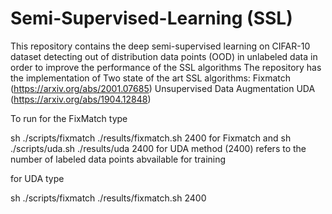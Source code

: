 # Semi-Supervised-Learning (SSL)
This repository contains the deep semi-supervised learning on CIFAR-10 dataset detecting out of distribution data points (OOD)
in unlabeled data in order to improve the performance of the SSL algorithms
The repository has the implementation of Two state of the art SSL algorithms:
Fixmatch (https://arxiv.org/abs/2001.07685) 
Unsupervised Data Augmentation UDA (https://arxiv.org/abs/1904.12848)

To run for the FixMatch type

sh ./scripts/fixmatch ./results/fixmatch.sh 2400 for Fixmatch and sh ./scripts/uda.sh ./results/uda 2400 for UDA method
(2400) refers to the number of  labeled data points abvailable for training

for UDA type

sh ./scripts/fixmatch ./results/fixmatch.sh 2400


